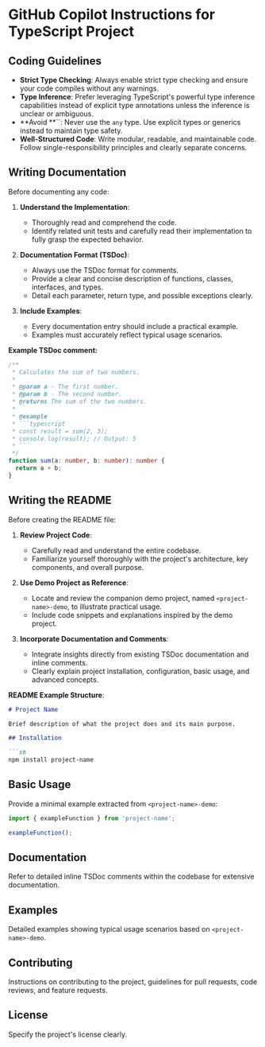 # GitHub Copilot Instructions for TypeScript Project

## Coding Guidelines

- **Strict Type Checking**: Always enable strict type checking and ensure your code compiles without any warnings.
- **Type Inference**: Prefer leveraging TypeScript's powerful type inference capabilities instead of explicit type annotations unless the inference is unclear or ambiguous.
- \*\*Avoid \*\*\`\`: Never use the `any` type. Use explicit types or generics instead to maintain type safety.
- **Well-Structured Code**: Write modular, readable, and maintainable code. Follow single-responsibility principles and clearly separate concerns.

## Writing Documentation

Before documenting any code:

1. **Understand the Implementation**:

   - Thoroughly read and comprehend the code.
   - Identify related unit tests and carefully read their implementation to fully grasp the expected behavior.

2. **Documentation Format (TSDoc)**:

   - Always use the TSDoc format for comments.
   - Provide a clear and concise description of functions, classes, interfaces, and types.
   - Detail each parameter, return type, and possible exceptions clearly.

3. **Include Examples**:

   - Every documentation entry should include a practical example.
   - Examples must accurately reflect typical usage scenarios.

**Example TSDoc comment:**

````typescript
/**
 * Calculates the sum of two numbers.
 *
 * @param a - The first number.
 * @param b - The second number.
 * @returns The sum of the two numbers.
 *
 * @example
 * ```typescript
 * const result = sum(2, 3);
 * console.log(result); // Output: 5
 * ```
 */
function sum(a: number, b: number): number {
  return a + b;
}
````

## Writing the README

Before creating the README file:

1. **Review Project Code**:

   - Carefully read and understand the entire codebase.
   - Familiarize yourself thoroughly with the project's architecture, key components, and overall purpose.

2. **Use Demo Project as Reference**:

   - Locate and review the companion demo project, named `<project-name>-demo`, to illustrate practical usage.
   - Include code snippets and explanations inspired by the demo project.

3. **Incorporate Documentation and Comments**:

   - Integrate insights directly from existing TSDoc documentation and inline comments.
   - Clearly explain project installation, configuration, basic usage, and advanced concepts.

**README Example Structure**:

````markdown
# Project Name

Brief description of what the project does and its main purpose.

## Installation

```sh
npm install project-name
````

## Basic Usage

Provide a minimal example extracted from `<project-name>-demo`:

```typescript
import { exampleFunction } from 'project-name';

exampleFunction();
```

## Documentation

Refer to detailed inline TSDoc comments within the codebase for extensive documentation.

## Examples

Detailed examples showing typical usage scenarios based on `<project-name>-demo`.

## Contributing

Instructions on contributing to the project, guidelines for pull requests, code reviews, and feature requests.

## License

Specify the project's license clearly.

```
```
